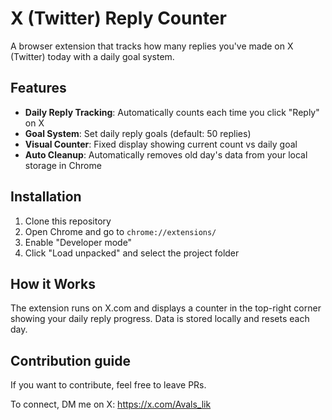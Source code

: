# X (Twitter) Reply Counter

A browser extension that tracks how many replies you've made on X (Twitter) today with a daily goal system.

## Features

- **Daily Reply Tracking**: Automatically counts each time you click "Reply" on X
- **Goal System**: Set daily reply goals (default: 50 replies)
- **Visual Counter**: Fixed display showing current count vs daily goal
- **Auto Cleanup**: Automatically removes old day's data from your local storage in Chrome

## Installation

1. Clone this repository
2. Open Chrome and go to `chrome://extensions/`
3. Enable "Developer mode"
4. Click "Load unpacked" and select the project folder

## How it Works

The extension runs on X.com and displays a counter in the top-right corner showing your daily reply progress. Data is stored locally and resets each day.

## Contribution guide

If you want to contribute, feel free to leave PRs.

To connect, DM me on X:
https://x.com/Avals_lik
